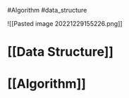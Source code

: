 #Algorithm #data_structure  

![[Pasted image 20221229155226.png]]
# [[Data Structure]]

# [[Algorithm]]